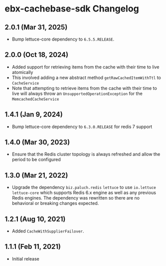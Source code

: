 # ebx-cachebase-sdk Changelog

## 2.0.1 (Mar 31, 2025)
* Bump lettuce-core dependency to `6.5.5.RELEASE`.

## 2.0.0 (Oct 18, 2024)
* Added support for retrieving items from the cache with their time to live atomically
* This involved adding a new abstract method `getRawCachedItemWithTtl` to `CacheService`
* Note that attempting to retrieve items from the cache with their time to live will always 
  throw an `UnsupportedOperationException` for the `MemcachedCacheService`

## 1.4.1 (Jan 9, 2024)

* Bump lettuce-core dependency to `6.3.0.RELEASE` for redis 7 support

## 1.4.0 (Mar 30, 2023)

* Ensure that the Redis cluster topology is always refreshed and allow the period to be configured
  
## 1.3.0 (Mar 21, 2022)

* Upgrade the dependency `biz.paluch.redis` `lettuce`  to use `io.lettuce` `lettuce-core` which 
  supports Redis 6.x engine as well as any previous Redis engines. The dependency was rewritten 
  so there are no behavioral or breaking changes expected.

## 1.2.1 (Aug 10, 2021)

* Added `CacheWithSupplierFailover`.

## 1.1.1 (Feb 11, 2021)

* Initial release

